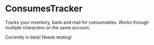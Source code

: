 # ConsumesTracker
Tracks your inventory, bank and mail for consumables. Works through multiple characters on the same account.

Currently in beta! Needs testing!
